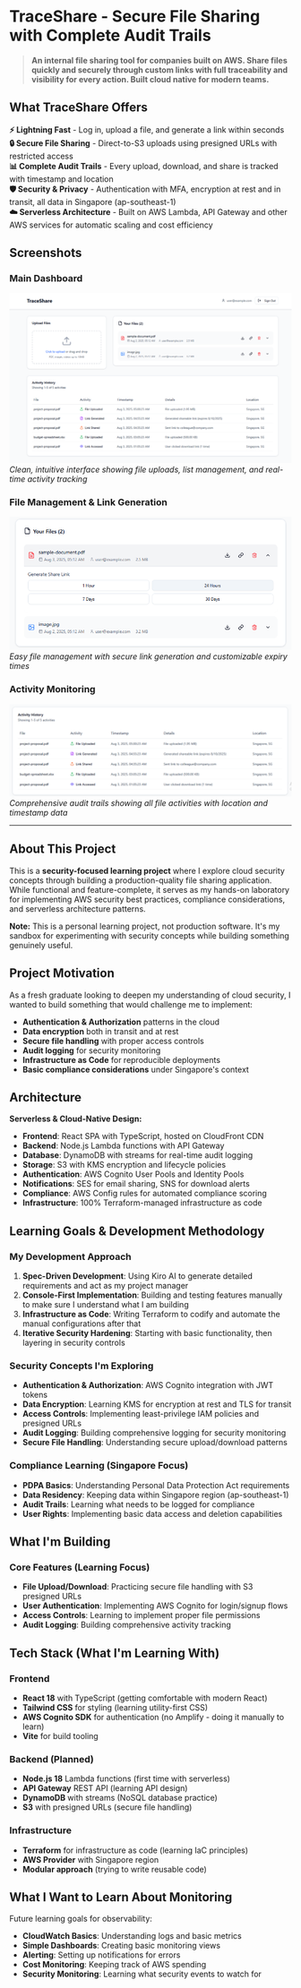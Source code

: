 # TraceShare - Secure File Sharing with Complete Audit Trails

> **An internal file sharing tool for companies built on AWS. Share files quickly and securely through custom links with full traceability and visibility for every action. Built cloud native for modern teams.**

## What TraceShare Offers

**⚡ Lightning Fast** - Log in, upload a file, and generate a link within seconds  
**🔒 Secure File Sharing** - Direct-to-S3 uploads using presigned URLs with restricted access  
**📊 Complete Audit Trails** - Every upload, download, and share is tracked with timestamp and location  
**🛡️ Security & Privacy** - Authentication with MFA, encryption at rest and in transit, all data in Singapore (ap-southeast-1)  
**☁️ Serverless Architecture** - Built on AWS Lambda, API Gateway and other AWS services for automatic scaling and cost efficiency  

## Screenshots

### Main Dashboard
![TraceShare Homepage](docs/screenshots/homepage-dashboard.png)
*Clean, intuitive interface showing file uploads, list management, and real-time activity tracking*

### File Management & Link Generation
![File Management](docs/screenshots/file-management.png)
*Easy file management with secure link generation and customizable expiry times*

### Activity Monitoring
![Activity Tracking](docs/screenshots/activity-table.png)
*Comprehensive audit trails showing all file activities with location and timestamp data*

---

## About This Project

This is a **security-focused learning project** where I explore cloud security concepts through building a production-quality file sharing application. While functional and feature-complete, it serves as my hands-on laboratory for implementing AWS security best practices, compliance considerations, and serverless architecture patterns.

**Note:** This is a personal learning project, not production software. It's my sandbox for experimenting with security concepts while building something genuinely useful.

## Project Motivation

As a fresh graduate looking to deepen my understanding of cloud security, I wanted to build something that would challenge me to implement:
- **Authentication & Authorization** patterns in the cloud
- **Data encryption** both in transit and at rest
- **Secure file handling** with proper access controls
- **Audit logging** for security monitoring
- **Infrastructure as Code** for reproducible deployments
- **Basic compliance considerations** under Singapore's context

## Architecture

**Serverless & Cloud-Native Design:**
- **Frontend**: React SPA with TypeScript, hosted on CloudFront CDN
- **Backend**: Node.js Lambda functions with API Gateway
- **Database**: DynamoDB with streams for real-time audit logging
- **Storage**: S3 with KMS encryption and lifecycle policies
- **Authentication**: AWS Cognito User Pools and Identity Pools
- **Notifications**: SES for email sharing, SNS for download alerts
- **Compliance**: AWS Config rules for automated compliance scoring
- **Infrastructure**: 100% Terraform-managed infrastructure as code

## Learning Goals & Development Methodology

### My Development Approach
1. **Spec-Driven Development**: Using Kiro AI to generate detailed requirements and act as my project manager
2. **Console-First Implementation**: Building and testing features manually to make sure I understand what I am building
3. **Infrastructure as Code**: Writing Terraform to codify and automate the manual configurations after that
4. **Iterative Security Hardening**: Starting with basic functionality, then layering in security controls

### Security Concepts I'm Exploring
- **Authentication & Authorization**: AWS Cognito integration with JWT tokens
- **Data Encryption**: Learning KMS for encryption at rest and TLS for transit
- **Access Controls**: Implementing least-privilege IAM policies and presigned URLs
- **Audit Logging**: Building comprehensive logging for security monitoring
- **Secure File Handling**: Understanding secure upload/download patterns

### Compliance Learning (Singapore Focus)
- **PDPA Basics**: Understanding Personal Data Protection Act requirements
- **Data Residency**: Keeping data within Singapore region (ap-southeast-1)
- **Audit Trails**: Learning what needs to be logged for compliance
- **User Rights**: Implementing basic data access and deletion capabilities

## What I'm Building

### Core Features (Learning Focus)
- **File Upload/Download**: Practicing secure file handling with S3 presigned URLs
- **User Authentication**: Implementing AWS Cognito for login/signup flows
- **Access Controls**: Learning to implement proper file permissions
- **Audit Logging**: Building comprehensive activity tracking

## Tech Stack (What I'm Learning With)

### Frontend
- **React 18** with TypeScript (getting comfortable with modern React)
- **Tailwind CSS** for styling (learning utility-first CSS)
- **AWS Cognito SDK** for authentication (no Amplify - doing it manually to learn)
- **Vite** for build tooling

### Backend (Planned)
- **Node.js 18** Lambda functions (first time with serverless)
- **API Gateway** REST API (learning API design)
- **DynamoDB** with streams (NoSQL database practice)
- **S3** with presigned URLs (secure file handling)

### Infrastructure
- **Terraform** for infrastructure as code (learning IaC principles)
- **AWS Provider** with Singapore region
- **Modular approach** (trying to write reusable code)

## What I Want to Learn About Monitoring

Future learning goals for observability:
- **CloudWatch Basics**: Understanding logs and basic metrics
- **Simple Dashboards**: Creating basic monitoring views
- **Alerting**: Setting up notifications for errors
- **Cost Monitoring**: Keeping track of AWS spending
- **Security Monitoring**: Learning what security events to watch for
